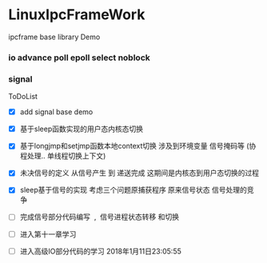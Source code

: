 # LinuxIpcFrameWork
ipcframe base library  Demo
### io advance poll epoll select noblock

### signal
 

ToDoList

- [x] add signal base demo  
- [x] 基于sleep函数实现的用户态内核态切换  
- [x] 基于longjmp和setjmp函数本地context切换  涉及到环境变量  信号掩码等 (协程处理.. 单线程切换上下文)
- [x] 未决信号的定义   从信号产生  到   递送完成   这期间是内核态到用户态切换的过程
- [x] sleep基于信号的实现 考虑三个问题原捕获程序  原来信号状态  信号处理的竞争  
- [ ] 完成信号部分代码编写  ,  信号进程状态转移 和切换  
- [ ] 进入第十一章学习
- [ ] 进入高级IO部分代码的学习 2018年1月11日23:05:55
 
 
